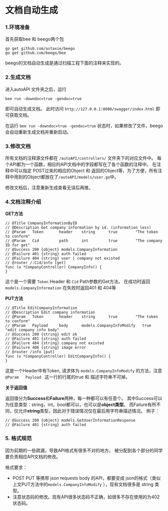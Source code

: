 # 文档自动生成

### 1.环境准备

首先获取bee 和 beego两个包
```
go get github.com/astaxie/beego
go get github.com/beego/bee
```

beego的文档自动生成是通过扫描工程下面的注释来实现的。

### 2.生成文档
进入autoAPI 文件夹之后，运行
```
bee run -downdoc=true -gendoc=true
```
即可自动生成文档。
此时访问 `http://127.0.0.1:8080/swagger/index.html` 即可获取文档。

在运行 `bee run -downdoc=true -gendoc=true` 状态时，如果修改了文件，beego会自动重新生成文档并重新启动。

### 3.修改文档

所有文档的注释源文件都在 `/autoAPI/controllers/` 文件夹下的对应文件中。
每个API都为一个函数，相应的API文档中的字段都写在了各个函数的注释中。
在注释中可以指定 POST过来的相应的Object 和 返回的Object等，为了方便，所有注释中用到的Object都放在了`/autoAPI/models/user.go`中。

修改文档后，注意重新生成查看无误后再推。

### 4.文档注释介绍

**GET方法**

```
// @Title CompanyInformationByID
// @Description Get company information by id. (information less)
// @Param   Token       header    string      true        "The token to conform"
// @Param   Cid         path      int         true        "The company ID for get"
// @Success 200 {object} models.CompanyInformation
// @Failure 401 {string} auth failed
// @Failure 404 {string} user | company not existed
// @router /:Cid/info [get]
func (u *CompanyController) CompanyInfo() {
}
```
这个是一个需要 `Token` Header 和 `Cid` Path参数的Get方法。
在成功时返回 `models.CompanyInformation` 
在失败时返回401 和 404等

**PUT方法**

```
// @Title EditCompanyInformation
// @Description Edit company information
// @Param   Token       header    string      true        "The token to conform"
// @Param   Payload     body      models.CompanyInfoModify   true   "edit company info body"
// @Success 200 {string} edit ok
// @Failure 401 {string} auth failed
// @Failure 404 {string} company not existed
// @Failure 406 {string} image error
// @router /info [put]
func (u *CompanyController) EditCompanyInfo() {
}
```
这是一个Header中有Token, 请求体为 `models.CompanyInfoModify` 的方法，注意 `@Param   Payload ` 这一行的行尾的true 和 描述字符串不可掉。

**关于返回值**

返回值分为**Success**和**Failure**两种，每一种都可以有任意个。
其中Success可以为任意类型：string，int，bool都可以，也可以是**object类型**。
而Failure有所不同，仅允许**string**类型，因此对于错误情况仅在最后用字符串描述情况。
例子：
```
// @Success 200 {object} models.GetUserInformationResponse
// @Failure 401 {string} auth failed
```

### 5. 格式规范
因为前期的一些疏漏，导致API格式有很多不对的地方。 被分配到各个部分的同学要负责相应API文档的修改。

格式要求：

* POST PUT 等携带 json requests body 的API，都要变成 json的格式（类似上文PUT方法中的`models.CompanyInfoModify` ），现有文档很多是 string 类型。  
* 注意状态码的修改。现有API很多状态码不正确，如很多不存在使用的为402状态码。

